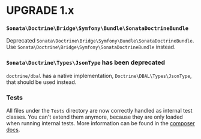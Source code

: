 UPGRADE 1.x
===========

### `Sonata\Doctrine\Bridge\Symfony\Bundle\SonataDoctrineBundle`

Deprecated `Sonata\Doctrine\Bridge\Symfony\Bundle\SonataDoctrineBundle`. Use `Sonata\Doctrine\Bridge\Symfony\SonataDoctrineBundle`
instead.

### `Sonata\Doctrine\Types\JsonType` has been deprecated

`doctrine/dbal` has a native implementation, `Doctrine\DBAL\Types\JsonType`, that
should be used instead.

### Tests

All files under the ``Tests`` directory are now correctly handled as internal test classes.
You can't extend them anymore, because they are only loaded when running internal tests.
More information can be found in the [composer docs](https://getcomposer.org/doc/04-schema.md#autoload-dev).
